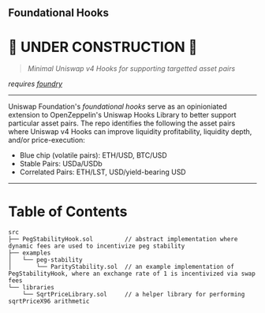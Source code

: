## Foundational Hooks

# :construction: UNDER CONSTRUCTION :construction: 

> *Minimal Uniswap v4 Hooks for supporting targetted asset pairs*

*requires [foundry](https://book.getfoundry.sh/)*

---

Uniswap Foundation's *foundational hooks* serve as an opinioniated extension to OpenZeppelin's Uniswap Hooks Library to better support particular asset pairs. The repo identifies the following the asset pairs where Uniswap v4 Hooks can improve liquidity profitability, liquidity depth, and/or price-execution:

* Blue chip (volatile pairs): ETH/USD, BTC/USD
* Stable Pairs: USDa/USDb
* Correlated Pairs: ETH/LST, USD/yield-bearing USD

---

# Table of Contents

```
src
├── PegStabilityHook.sol         // abstract implementation where dynamic fees are used to incentivize peg stability
├── examples
│   └── peg-stability
│       └── ParityStability.sol  // an example implementation of PegStabilityHook, where an exchange rate of 1 is incentivized via swap fees
└── libraries
    └── SqrtPriceLibrary.sol     // a helper library for performing sqrtPriceX96 arithmetic
```
